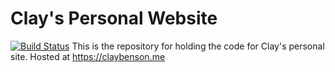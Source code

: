 # Clay's Personal Website

[![Build Status](https://travis-ci.org/ClayBenson94/personal-website.svg?branch=master)](https://travis-ci.org/ClayBenson94/personal-website)
This is the repository for holding the code for Clay's personal site. Hosted at https://claybenson.me